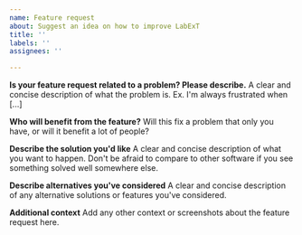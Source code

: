 ```yaml
---
name: Feature request
about: Suggest an idea on how to improve LabExT
title: ''
labels: ''
assignees: ''

---
```


**Is your feature request related to a problem? Please describe.**
A clear and concise description of what the problem is. Ex. I'm always frustrated when [...]

**Who will benefit from the feature?**
Will this fix a problem that only you have, or will it benefit a lot of people?

**Describe the solution you'd like**
A clear and concise description of what you want to happen. Don't be afraid to compare to other software if you see something solved well somewhere else.

**Describe alternatives you've considered**
A clear and concise description of any alternative solutions or features you've considered.

**Additional context**
Add any other context or screenshots about the feature request here.
